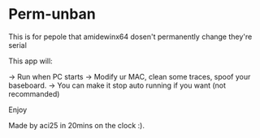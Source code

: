 # Perm-unban

This is for pepole that amidewinx64 dosen't permanently change they're serial

This app will:

-> Run when PC starts
-> Modify ur MAC, clean some traces, spoof your baseboard.
-> You can make it stop auto running if you want (not recommanded)


Enjoy

Made by aci25 in 20mins on the clock :).
